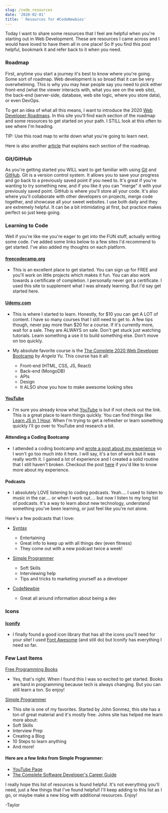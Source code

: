 ```yaml
---
slug: /code_resources
date: '2020-02-01'
title: ' Resources for #CodeNewbies'
---
```

Today I want to share some resources that I feel are helpful when you're starting out in Web Development. These are resources I came across and I would have loved to have them all in one place! So If you find this post helpful, bookmark it and refer back to it when you need.

### Roadmap

First, anytime you start a journey it's best to know where you're going. Some sort of roadmap. Web development is so broad that it can be very overwhelming. This is why you may hear people say you need to pick either front-end (what the viewer interacts with, what you see on the web site), the back-end (server-side, database, web site logic, where you store data), or even DevOps. 

To get an idea of what all this means, I want to introduce the 2020 [Web Developer Roadmaps](https://roadmap.sh/). In this site you'll find each section of the roadmap and some resources to get started on your path. I STILL look at this often to see where I'm heading. 

TIP: Use this road map to write down what you're going to learn next.

Here is also another [article](https://levelup.gitconnected.com/the-2020-web-developer-roadmap-76503ddfb327) that explains each section of the roadmap.

### Git/GitHub

As you're getting started you WILL want to get familiar with using [Git](https://try.github.io/) and [GitHub](https://github.com/). Git is a version control system. It allows you to save your progress and go back to a previously saved point if you need to. It's great if you're wanting to try something new, and if you like it you can "merge" it with your previously saved point. GitHub is where you'll store all your code. It's also where you'll collaborate with other developers on projects, merge code together, and showcase all your sweet websites. I use both daily and they are extremely helpful. It can be a bit intimidating at first, but practice makes perfect so just keep going. 

### Learning to Code

Well if you're like me you're eager to get into the FUN stuff, actually writing some code. I've added some links below to a few sites I'd recommend to get started. I've also added my thoughts on each platform.

#### [freecodecamp.org](https://www.freecodecamp.org/https://www.freecodecamp.org/)

* This is an excellent place to get started. You can sign up for FREE and you'll work on little projects which makes it fun. You can also work towards a certificate of completion. I personally never got a certificate. I used this site to supplement what I was already learning. But I'd say get started here.

#### [Udemy.com](https://www.udemy.com/https://www.udemy.com/)

* This is where I started to learn. Honestly, for $10 you can get A LOT of content. I have so many courses that I still need to get to. A few tips though, never pay more than $20 for a course. If it's currently more, wait for a sale. They are ALWAYS on sale. Don't get stuck just watching tutorials. Learn something a use it to build something else. Don't move on too quickly. 

* My absolute favorite course is the [The Complete 2020 Web Developer Bootcamp](https://www.udemy.com/course/the-complete-web-development-bootcamp/) by *Angela Yu*. This course has it all:

  * Front-end (HTML, CSS, JS, React)
  * Back-end (MongoDB)
  * APIs
  * Design
  * It ALSO show you how to make awesome looking sites

#### [YouTube](https://www.youtube.com/https://www.youtube.com/)

* I'm sure you already know what [YouTube](https://youtube.com) is but if not check out the link. This is a great place to learn things quickly. You can find things like [Learn JS in 1 Hour](https://www.youtube.com/watch?v=W6NZfCO5SIk). When I'm trying to get a refresher or learn something quickly I'll go over to YouTube and research a bit.

#### Attending a Coding Bootcamp

* I attended a coding bootcamp and [wrote a post about my experience](https://codewithtaylor.com/posts/bootcamp-my-experience) so I won't go too much into it here. I will say, it's a ton of work but it was really worth it. I gained a lot of experience and I created a solid routine that I still haven't broken. Checkout the post [here](https://codewithtaylor.com/posts/bootcamp-my-experience) if you'd like to know more about my experience.

#### Podcasts

* I absolutely LOVE listening to coding podcasts. Yeah.... I used to listen to music in the car.... or when I work out.... but now I listen to my long list of podcasts. It's a way to learn  about new technology, understand something you've been learning, or just feel like you're not alone. 

Here's a few podcasts that I love:

* [Syntax](https://syntax.fm/) 

  * Entertaining
  * Great info to keep up with all things dev (even fitness)
  * They come out with a new podcast twice a week!
* [Simple Programmer](https://bit.ly/2Ok3eOU)

  * Soft Skills
  * Interviewing help 
  * Tips and tricks to marketing yourself as a developer
* [CodeNewbie](https://www.codenewbie.org/podcast)
  * Great all around information about being a dev

### Icons

#### [Iconify](https://iconify.design/icon-sets/)

* I finally found a good icon library that has all the icons you'll need for your site! I used [Font Awesome](https://fontawesome.com/) (and still do) but Iconify  has everything I need so far.

### Few Last Items

[Free Programming Books](https://ebookfoundation.github.io/free-programming-books/) 

* Yes, that's right. When I found this I was so excited to get started. Books are hard in programming because tech is always changing. But you can still learn a ton. So enjoy!

[Simple Programmer](https://simpleprogrammer.com/)

* This site is one of my favorites. Started by John Sonmez, this site has a ton of great material and it's mostly free. Johns site has helped me learn more about:
* Soft Skills
* Interview Prep
* Creating a Blog
* 10 Steps to learn anything
* And more!

 #### Here are a few links from Simple Programmer:

   * [YouTube Page](https://www.youtube.com/channel/UCRxWW_Ncs308nW4An23Yeig)
   * [The Complete Software Developer's Career Guide](https://amzn.to/2RO0U4I)

I really hope this list of resources is found helpful. It's not everything you'll need, just a few things that I've found helpful! I'll keep adding to this list as I go, or maybe make a new blog with additional resources. Enjoy!

\-Taylor
